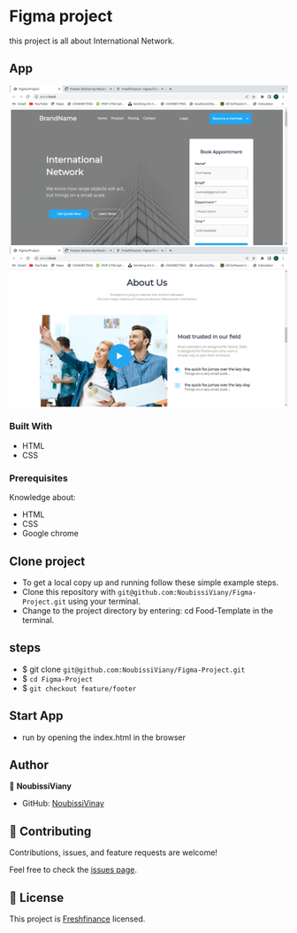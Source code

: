 # Figma project

this project is all about International Network.

## App

![Home](assets/images/home.png)
![about-Wedding](assets/images/about.png)

### Built With

- HTML
- CSS
### Prerequisites

Knowledge about:

- HTML
- CSS
- Google chrome

## Clone project

- To get a local copy up and running follow these simple example steps.
- Clone this repository with `git@github.com:NoubissiViany/Figma-Project.git` using your terminal.
- Change to the project directory by entering: cd Food-Template in the terminal.

## steps

- $ git clone `git@github.com:NoubissiViany/Figma-Project.git`
- $ `cd Figma-Project`
- $ `git checkout feature/footer`

## Start App

- run by opening the index.html in the browser

## Author

👤 **NoubissiViany**

- GitHub: [NoubissiVinay](https://github.com/NoubissiViany/Figma-Project)

## 🤝 Contributing

Contributions, issues, and feature requests are welcome!

Feel free to check the [issues page](https://github.com/NoubissiViany/Figma-Project/issues).

## 📝 License

This project is [Freshfinance](./LICENSE) licensed.
